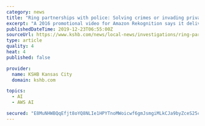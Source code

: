 ```yaml
---
category: news
title: "Ring partnerships with police: Solving crimes or invading privacy?"
excerpt: "A 2016 promotional video for Amazon Rekognition says it delivers \"high quality person tracking.\" It's a concept the ACLU finds extremely disturbing. \"Facial recognition has the potential to ..."
publishedDateTime: 2019-12-23T06:55:00Z
sourceUrl: https://www.kshb.com/news/local-news/investigations/ring-partnerships-with-police-solving-crimes-or-invading-privacy
type: article
quality: 4
heat: 4
published: false

provider:
  name: KSHB Kansas City
  domain: kshb.com

topics:
  - AI
  - AWS AI

secured: "E8MuNHWBQqEfjt8oYQ8NLIe1HPYTnoMWoicwf6gmJsmgiMLkCJa9byZceS25cp87f+erv5uG+sYaHyvm+BrG1CClaMEKX8H2crKhr5+e03/Bwx0PD6/YxK7W0G/PFYkEQMnhWhP95YtLh53gXjK44Wv5fiyt1Bmzkhdl1vxCCFzW04ZWRiwtsPXx4A4GAQ/t3xYmALG0rKcB3jln3ENrtN1zAmEHQ0Pm4inTwdIpgSxiX7SAKWvb6aKmbJDWTPnIGEtqwMezuQ3KMdgEzQdnjbuxqlBBr/UAoiR7dB5cf7E=;c3aqayyZw9qQpCQ8Z58R5g=="
---
```


